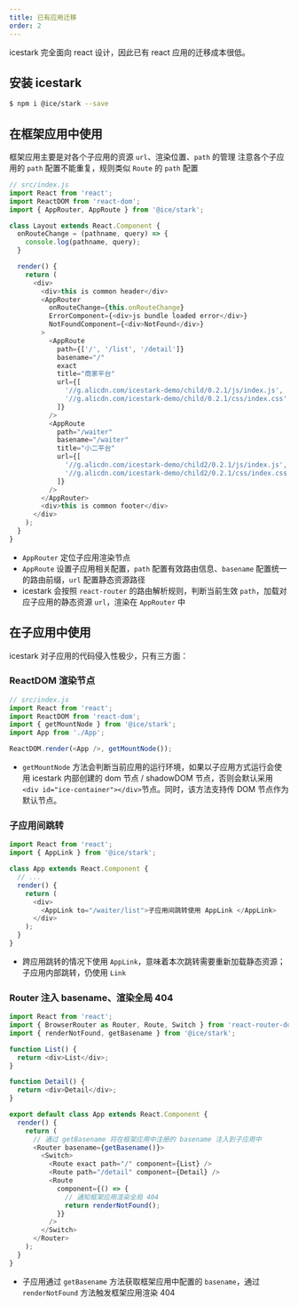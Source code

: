 ```yaml
---
title: 已有应用迁移
order: 2
---
```


icestark 完全面向 react 设计，因此已有 react 应用的迁移成本很低。

## 安装 icestark

```bash
$ npm i @ice/stark --save
```

## 在框架应用中使用

框架应用主要是对各个子应用的资源 `url`、渲染位置、`path` 的管理
注意各个子应用的 `path` 配置不能重复，规则类似 `Route` 的 `path` 配置

```js
// src/index.js
import React from 'react';
import ReactDOM from 'react-dom';
import { AppRouter, AppRoute } from '@ice/stark';

class Layout extends React.Component {
  onRouteChange = (pathname, query) => {
    console.log(pathname, query);
  }

  render() {
    return (
      <div>
        <div>this is common header</div>
        <AppRouter
          onRouteChange={this.onRouteChange}
          ErrorComponent={<div>js bundle loaded error</div>}
          NotFoundComponent={<div>NotFound</div>}
        >
          <AppRoute
            path={['/', '/list', '/detail']}
            basename="/"
            exact
            title="商家平台"
            url={[
              '//g.alicdn.com/icestark-demo/child/0.2.1/js/index.js',
              '//g.alicdn.com/icestark-demo/child/0.2.1/css/index.css',
            ]}
          />
          <AppRoute
            path="/waiter"
            basename="/waiter"
            title="小二平台"
            url={[
              '//g.alicdn.com/icestark-demo/child2/0.2.1/js/index.js',
              '//g.alicdn.com/icestark-demo/child2/0.2.1/css/index.css',
            ]}
          />
        </AppRouter>
        <div>this is common footer</div>
      </div>
    );
  }
}
```

- `AppRouter` 定位子应用渲染节点
- `AppRoute` 设置子应用相关配置，`path` 配置有效路由信息、`basename` 配置统一的路由前缀，`url` 配置静态资源路径
- icestark 会按照 `react-router` 的路由解析规则，判断当前生效 `path`，加载对应子应用的静态资源 `url`，渲染在 `AppRouter` 中

## 在子应用中使用

icestark 对子应用的代码侵入性极少，只有三方面：

### ReactDOM 渲染节点

```js
// src/index.js
import React from 'react';
import ReactDOM from 'react-dom';
import { getMountNode } from '@ice/stark';
import App from './App';

ReactDOM.render(<App />, getMountNode());
```

- `getMountNode` 方法会判断当前应用的运行环境，如果以子应用方式运行会使用 icestark 内部创建的 dom 节点 / shadowDOM 节点，否则会默认采用`<div id="ice-container"></div>`节点。同时，该方法支持传 DOM 节点作为默认节点。

### 子应用间跳转

```js
import React from 'react';
import { AppLink } from '@ice/stark';

class App extends React.Component {
  // ...
  render() {
    return (
      <div>
        <AppLink to="/waiter/list">子应用间跳转使用 AppLink </AppLink>
      </div>
    );
  }
}
```

- 跨应用跳转的情况下使用 `AppLink`，意味着本次跳转需要重新加载静态资源；子应用内部跳转，仍使用 `Link`

### Router 注入 basename、渲染全局 404

```js
import React from 'react';
import { BrowserRouter as Router, Route, Switch } from 'react-router-dom';
import { renderNotFound, getBasename } from '@ice/stark';

function List() {
  return <div>List</div>;
}

function Detail() {
  return <div>Detail</div>;
}

export default class App extends React.Component {
  render() {
    return (
      // 通过 getBasename 将在框架应用中注册的 basename 注入到子应用中
      <Router basename={getBasename()}>
        <Switch>
          <Route exact path="/" component={List} />
          <Route path="/detail" component={Detail} />
          <Route
            component={() => {
              // 通知框架应用渲染全局 404
              return renderNotFound();
            }}
          />
        </Switch>
      </Router>
    );
  }
}
```

- 子应用通过 `getBasename` 方法获取框架应用中配置的 `basename`，通过 `renderNotFound` 方法触发框架应用渲染 404
